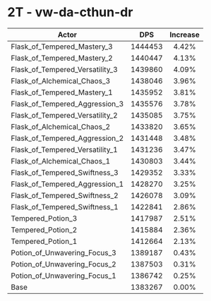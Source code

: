 # 2T - vw-da-cthun-dr
| Actor | DPS | Increase |
|---|:---:|:---:|
|Flask_of_Tempered_Mastery_3|1444453|4.42%|
|Flask_of_Tempered_Mastery_2|1440447|4.13%|
|Flask_of_Tempered_Versatility_3|1439860|4.09%|
|Flask_of_Alchemical_Chaos_3|1438046|3.96%|
|Flask_of_Tempered_Mastery_1|1435952|3.81%|
|Flask_of_Tempered_Aggression_3|1435576|3.78%|
|Flask_of_Tempered_Versatility_2|1435085|3.75%|
|Flask_of_Alchemical_Chaos_2|1433820|3.65%|
|Flask_of_Tempered_Aggression_2|1431448|3.48%|
|Flask_of_Tempered_Versatility_1|1431236|3.47%|
|Flask_of_Alchemical_Chaos_1|1430803|3.44%|
|Flask_of_Tempered_Swiftness_3|1429352|3.33%|
|Flask_of_Tempered_Aggression_1|1428270|3.25%|
|Flask_of_Tempered_Swiftness_2|1426078|3.09%|
|Flask_of_Tempered_Swiftness_1|1422841|2.86%|
|Tempered_Potion_3|1417987|2.51%|
|Tempered_Potion_2|1415884|2.36%|
|Tempered_Potion_1|1412664|2.13%|
|Potion_of_Unwavering_Focus_3|1389187|0.43%|
|Potion_of_Unwavering_Focus_2|1387503|0.31%|
|Potion_of_Unwavering_Focus_1|1386742|0.25%|
|Base|1383267|0.00%|
